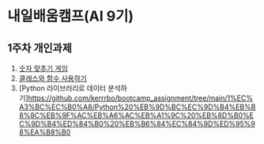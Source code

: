 # 내일배움캠프(AI 9기)

## 1주차 개인과제
1. [숫자 맞추기 게임](https://github.com/kerrrbo/bootcamp_assignment/tree/main/1%EC%A3%BC%EC%B0%A8/%EC%88%AB%EC%9E%90%20%EB%A7%9E%EC%B6%94%EA%B8%B0%20%EA%B2%8C%EC%9E%84)
2. [클래스와 함수 사용하기](https://github.com/kerrrbo/bootcamp_assignment/tree/main/1%EC%A3%BC%EC%B0%A8/%ED%81%B4%EB%9E%98%EC%8A%A4%EC%99%80%20%ED%95%A8%EC%88%98%20%EC%82%AC%EC%9A%A9%ED%95%98%EA%B8%B0)
3. [Python 라이브러리로 데이터 분석하기]https://github.com/kerrrbo/bootcamp_assignment/tree/main/1%EC%A3%BC%EC%B0%A8/Python%20%EB%9D%BC%EC%9D%B4%EB%B8%8C%EB%9F%AC%EB%A6%AC%EB%A1%9C%20%EB%8D%B0%EC%9D%B4%ED%84%B0%20%EB%B6%84%EC%84%9D%ED%95%98%EA%B8%B0
